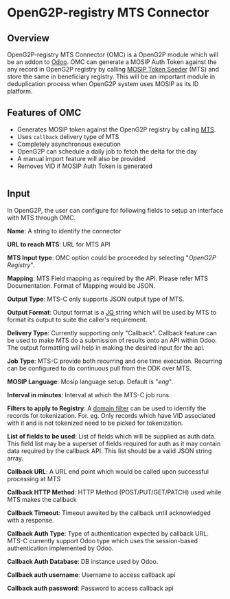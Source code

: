 # OpenG2P-registry MTS Connector

## Overview

OpenG2P-registry MTS Connector (OMC) is a OpenG2P module which will be an addon to [Odoo](https://www.odoo.com/). OMC can generate a MOSIP Auth Token against the any record in OpenG2P registry by calling [MOSIP Token Seeder](./) (MTS) and store the same in beneficiary registry. This will be an important module in deduplication process when OpenG2P system uses MOSIP as its ID platform.

## Features of OMC

* Generates MOSIP token against the OpenG2P registry by calling [MTS](./).
* Uses `callback` delivery type of MTS
* Completely asynchronous execution
* OpenG2P can schedule a daily job to fetch the delta for the day
* A manual import feature will also be provided
* Removes VID if MOSIP Auth Token is generated

<figure><img src="../../../.gitbook/assets/openg2p-registry-mts-connector.png" alt=""><figcaption></figcaption></figure>

## Input

In OpenG2P, the user can configure for following fields to setup an interface with MTS through OMC.

**Name**: A string to identify the connector

**URL to reach MTS**: URL for MTS API

**MTS Input type**: OMC option could be proceeded by selecting "_OpenG2P Registry_".

**Mapping**: MTS Field mapping as required by the API. Please refer MTS Documentation. Format of Mapping would be JSON.

**Output Type**: MTS-C only supports JSON output type of MTS.

**Output Format**: Output format is a [JQ ](https://stedolan.github.io/jq/)string which will be used by MTS to format its output to suite the caller's requirement.

**Delivery Type**: Currently supporting only "Callback". Callback feature can be used to make MTS do a submission of results onto an API within Odoo. The output formatting will help in making the desired input for the api.

**Job Type**: MTS-C provide both recurring and one time execution. Recurring can be configured to do continuous pull from the ODK over MTS.

**MOSIP Language**: Mosip language setup. Default is "_eng_".

**Interval in minutes**: Interval at which the MTS-C job runs.

**Filters to apply to Registry**: A [domain filter](https://odootricks.tips/about/building-blocks/domain-in-odoo/) can be used to identify the records for tokenization. For. eg. Only records which have VID associated with it and is not tokenized need to be picked for tokenization.

**List of fields to be used**: List of fields which will be supplied as auth data. This field list may be a superset of fields required for auth as it may contain data required by the callback API. This list should be a valid JSON string array.

**Callback URL**: A URL end point which would be called upon successful processing at MTS

**Callback HTTP Method**: HTTP Method (POST/PUT/GET/PATCH) used while MTS makes the callback

**Callback Timeout**: Timeout awaited by the callback until acknowledged with a response.

**Callback Auth Type**: Type of authentication expected by callback URL. MTS-C currently support Odoo type which uses the session-based authentication implemented by Odoo.

**Callback Auth Database**: DB instance used by Odoo.

**Callback auth username**: Username to access callback api

**Callback auth password**: Password to access callback api
